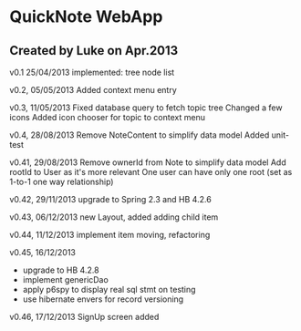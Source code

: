 QuickNote WebApp
================================================

Created by Luke on Apr.2013
------------------------------------------------

v0.1 25/04/2013
implemented: tree node list

v0.2, 05/05/2013
Added context menu entry

v0.3, 11/05/2013
Fixed database query to fetch topic tree
Changed a few icons
Added icon chooser for topic to context menu

v0.4, 28/08/2013
Remove NoteContent to simplify data model
Added unit-test

v0.41, 29/08/2013
Remove ownerId from Note to simplify data model
Add rootId to User as it's more relevant
One user can have only one root (set as 1-to-1 one way relationship)

v0.42, 29/11/2013
upgrade to Spring 2.3 and HB 4.2.6

v0.43, 06/12/2013
new Layout, added adding child item

v0.44, 11/12/2013
implement item moving, refactoring

v0.45, 16/12/2013
- upgrade to HB 4.2.8
- implement genericDao
- apply p6spy to display real sql stmt on testing
- use hibernate envers for record versioning

v0.46, 17/12/2013
SignUp screen added

